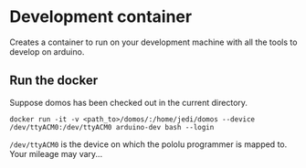 # Development container

Creates a container to run on your development machine with all the tools to develop on arduino.

## Run the docker

Suppose domos has been checked out in the current directory.

```
docker run -it -v <path_to>/domos/:/home/jedi/domos --device /dev/ttyACM0:/dev/ttyACM0 arduino-dev bash --login
```

`/dev/ttyACM0` is the device on which the pololu programmer is mapped to. Your mileage may vary...